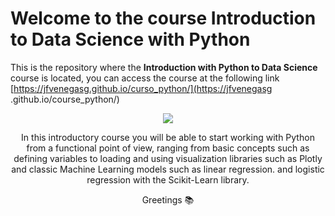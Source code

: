 # Welcome to the course **Introduction to Data Science with Python**

This is the repository where the **Introduction with Python to Data Science** course is located, you can access the course at the following link [https://jfvenegasg.github.io/curso_python/](https://jfvenegasg .github.io/course_python/)

<center>
<img src=https://media.geeksforgeeks.org/wp-content/uploads/20230222183754/Data-Science-Fir-beginner.png>

In this introductory course you will be able to start working with Python from a functional point of view, ranging from basic concepts such as defining variables to loading and using visualization libraries such as Plotly and classic Machine Learning models such as linear regression. and logistic regression with the Scikit-Learn library.

Greetings 📚
